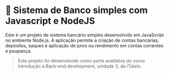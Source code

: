 # 🏦 Sistema de Banco simples com Javascript e NodeJS

Este é um projeto de sistema bancário simples desenvolvido em JavaScript no ambiente Node.js. A aplicação permite a criação de contas bancárias, depósitos, saques e aplicação de juros ou rendimento em contas correntes e poupança.

> Este projeto foi desenvolvido como parte avaliativa do curso Introdução a Back-end development, unidade 3, da iTalets.

